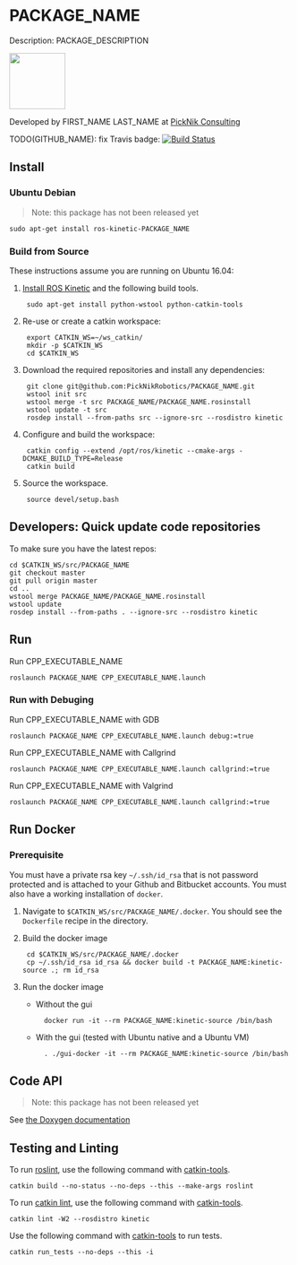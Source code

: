 # PACKAGE_NAME

Description: PACKAGE_DESCRIPTION

<img src="https://picknik.ai/images/logo.jpg" width="100">

Developed by FIRST_NAME LAST_NAME at [PickNik Consulting](http://picknik.ai/)

TODO(GITHUB_NAME): fix Travis badge:
[![Build Status](https://travis-ci.com/PickNikRobotics/PACKAGE_NAME.svg?token=o9hPQnr2kShM9ckDs6J8&branch=master)](https://travis-ci.com/PickNikRobotics/PACKAGE_NAME)

## Install

### Ubuntu Debian

> Note: this package has not been released yet

    sudo apt-get install ros-kinetic-PACKAGE_NAME

### Build from Source

These instructions assume you are running on Ubuntu 16.04:

1. [Install ROS Kinetic](http://wiki.ros.org/kinetic/Installation/Ubuntu) and the following build tools.

        sudo apt-get install python-wstool python-catkin-tools

1. Re-use or create a catkin workspace:

        export CATKIN_WS=~/ws_catkin/
        mkdir -p $CATKIN_WS
        cd $CATKIN_WS

1. Download the required repositories and install any dependencies:

        git clone git@github.com:PickNikRobotics/PACKAGE_NAME.git
        wstool init src
        wstool merge -t src PACKAGE_NAME/PACKAGE_NAME.rosinstall
        wstool update -t src
        rosdep install --from-paths src --ignore-src --rosdistro kinetic

1. Configure and build the workspace:

        catkin config --extend /opt/ros/kinetic --cmake-args -DCMAKE_BUILD_TYPE=Release
        catkin build

1. Source the workspace.

        source devel/setup.bash

## Developers: Quick update code repositories

To make sure you have the latest repos:

    cd $CATKIN_WS/src/PACKAGE_NAME
    git checkout master
    git pull origin master
    cd ..
    wstool merge PACKAGE_NAME/PACKAGE_NAME.rosinstall
    wstool update
    rosdep install --from-paths . --ignore-src --rosdistro kinetic

## Run

Run CPP_EXECUTABLE_NAME
```
roslaunch PACKAGE_NAME CPP_EXECUTABLE_NAME.launch
```

### Run with Debuging

Run CPP_EXECUTABLE_NAME with GDB
```
roslaunch PACKAGE_NAME CPP_EXECUTABLE_NAME.launch debug:=true
```

Run CPP_EXECUTABLE_NAME with Callgrind
```
roslaunch PACKAGE_NAME CPP_EXECUTABLE_NAME.launch callgrind:=true
```

Run CPP_EXECUTABLE_NAME with Valgrind
```
roslaunch PACKAGE_NAME CPP_EXECUTABLE_NAME.launch callgrind:=true
```

## Run Docker

### Prerequisite

You must have a private rsa key `~/.ssh/id_rsa` that is not password protected and is attached to your Github and Bitbucket accounts. You must also have a working installation of `docker`.

1. Navigate to `$CATKIN_WS/src/PACKAGE_NAME/.docker`. You should see the `Dockerfile` recipe in the directory.

1. Build the docker image

        cd $CATKIN_WS/src/PACKAGE_NAME/.docker
        cp ~/.ssh/id_rsa id_rsa && docker build -t PACKAGE_NAME:kinetic-source .; rm id_rsa

1. Run the docker image

    * Without the gui

            docker run -it --rm PACKAGE_NAME:kinetic-source /bin/bash

    * With the gui (tested with Ubuntu native and a Ubuntu VM)

            . ./gui-docker -it --rm PACKAGE_NAME:kinetic-source /bin/bash

## Code API

> Note: this package has not been released yet

See [the Doxygen documentation](http://docs.ros.org/kinetic/api/PACKAGE_NAME/html/anotated.html)

## Testing and Linting

To run [roslint](http://wiki.ros.org/roslint), use the following command with [catkin-tools](https://catkin-tools.readthedocs.org/).

    catkin build --no-status --no-deps --this --make-args roslint

To run [catkin lint](https://pypi.python.org/pypi/catkin_lint), use the following command with [catkin-tools](https://catkin-tools.readthedocs.org/).

    catkin lint -W2 --rosdistro kinetic

Use the following command with [catkin-tools](https://catkin-tools.readthedocs.org/) to run tests.

    catkin run_tests --no-deps --this -i
